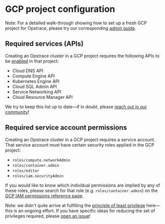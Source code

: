 # GCP project configuration

Note: For a detailed walk-through showing how to set up a fresh GCP project for Opstrace, please try our corresponding [admin guide](../guides/administrator/gcp-setup.md).

## Required services (APIs)

Creating an Opstrace cluster in a GCP project requires the following APIs to be [enabled](https://cloud.google.com/service-usage/docs/enable-disable) in that project:

* Cloud DNS API
* Compute Engine API
* Kubernetes Engine API
* Cloud SQL Admin API
* Service Networking API
* Cloud Resource Manager API

We try to keep this list up to date—if in doubt, please [reach out in our community](https://go.opstrace.com/community)!

## Required service account permissions

Creating an Opstrace cluster in a GCP project requires a service account.
That service account must have certain security roles applied in the GCP project:

* `roles/compute.networkAdmin`
* `roles/container.admin`
* `roles/editor`
* `roles/iam.securityAdmin`

If you would like to know which individual permissions are implied by any of these roles, please search for that role (e.g. `roles/container.admin`) on the [GCP IAM permissions reference page](https://cloud.google.com/iam/docs/permissions-reference).

Note: we didn't quite arrive at fulfilling the [principle of least privilege](https://en.wikipedia.org/wiki/Principle_of_least_privilege) here—this is an ongoing effort.
If you have specific ideas for reducing the set of privileges required, please [open an issue](https://github.com/opstrace/opstrace/issues/new/choose)!
